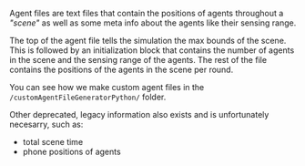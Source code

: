 Agent files are text files that contain the positions of agents throughout a _"scene"_ as well
as some meta info about the agents like their sensing range.

The top of the agent file tells the simulation the max bounds of the scene.
This is followed by an initialization block that contains the number of agents in the scene and the sensing range of the agents.
The rest of the file contains the positions of the agents in the scene per round.

You can see how we make custom agent files in the `/customAgentFileGeneratorPython/` folder.

Other deprecated, legacy information also exists and is unfortunately necesarry, such as:
- total scene time
- phone positions of agents